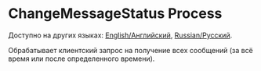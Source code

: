 # ChangeMessageStatus Process

Доступно на других языках: [English/Английский](ChangeMessageStatus.md), [Russian/Русский](ChangeMessageStatus.ru.md).

Обрабатывает клиентский запрос на получение всех сообщений (за всё время или после определенного времени).
